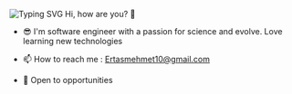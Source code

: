 ![Typing SVG](https://readme-typing-svg.demolab.com/?font=Fira+Code&weight=300&size=25&duration=2000&pause=1000&width=500&height=77&lines=I%27m+Mehmet+Ertas;%20Software+Engineer+%F0%9F%A7%91%E2%80%8D%F0%9F%92%BB)
Hi, how are you? 👋

* 😎 I'm software engineer with a passion for science and evolve. Love learning new technologies 

* 📫 How to reach me : Ertasmehmet10@gmail.com 

* 👯 Open to opportunities

